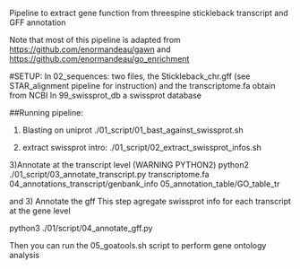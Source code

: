 Pipeline to extract gene function from threespine stickleback transcript and GFF annotation

Note that most of this pipeline is adapted from https://github.com/enormandeau/gawn and https://github.com/enormandeau/go_enrichment


#SETUP:
In 02_sequences:
two files, the Stickleback_chr.gff (see STAR_alignment pipeline for instruction) and the transcriptome.fa obtain from NCBI
In 99_swissprot_db a swissprot database

##Running pipeline:
1) Blasting on uniprot
./01_script/01_bast_against_swissprot.sh

2) extract swissprot intro:
./01_script/02_extract_swissprot_infos.sh

3)Annotate at the transcript level (WARNING PYTHON2)
python2 ./01_script/03_annotate_transcript.py transcriptome.fa 04_annotations_transcript/genbank_info 05_annotation_table/GO_table_tr


and 3) Annotate the gff
This step agregate swissprot info for each transcript at the gene level

python3 ./01/script/04_annotate_gff.py

Then you can run the 05_goatools.sh script to perform gene ontology analysis
